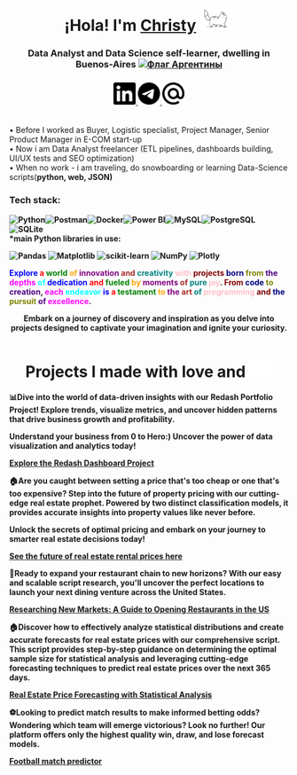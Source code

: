 <h1 align="center">¡Hola! I'm <a href="https://www.linkedin.com/in/christy-matryonina/" target="_blank">Christy</a> 
<img src="https://github.com/Christymacarena/Christymacarena/blob/main/cat.gif" height="42"/></h1>
<h3 align="center">Data Analyst and Data Science self-learner, dwelling in Buenos-Aires <a href="https://ogeo.info/flags/flag-argentiny" target="_blank"><img alt="Флаг Аргентины"
src="https://ogeo.info/wp-content/uploads/2023/02/flag-argentiny-foto.png" width="30" height="20" /></a> </h3>
<h3 align="center">
  <a href="https://www.linkedin.com/in/christy-matryonina/" target="_blank">
    <img src="https://github.com/Christymacarena/Christymacarena/blob/main/linkedin.svg" width="40" height="40" alt="LinkedIn">
</a>
  <a href="https://t.me/christymacarena" target="_blank">
    <img src="https://github.com/Christymacarena/Christymacarena/blob/main/telegram.svg" width="40" height="40" alt="Telegram">
</a>
<a href="mailto:christymacarena.024@gmail.com" target="_blank">
  <img src="https://github.com/Christymacarena/Christymacarena/blob/main/maildotru.svg" width="40" height="40" alt="Gmail">
</a>

</h3>
<br/>•  Before I worked as Buyer, Logistic specialist, Project Manager, Senior Product Manager in E-COM start-up
<br/>•  Now i am Data Analyst freelancer (ETL pipelines, dashboards building, UI/UX tests and SEO optimization) 
<br/>•  When no work - i am traveling, do snowboarding or learning Data-Science scripts(<strong>python, web, JSON)</br>

<h3 align="left">Tech stack:</h3>
<img src="https://img.shields.io/badge/python-3670A0?style=for-the-badge&logo=python&logoColor=ffdd54" alt="Python"><img src="https://img.shields.io/badge/Postman-FF6C37?style=for-the-badge&logo=postman&logoColor=white" alt="Postman"><img src="https://img.shields.io/badge/docker-%230db7ed.svg?style=for-the-badge&logo=docker&logoColor=white" alt="Docker"><img src="https://img.shields.io/badge/power_bi-F2C811?style=for-the-badge&logo=powerbi&logoColor=black" alt="Power BI"><img src="https://img.shields.io/badge/mysql-%2300f.svg?style=for-the-badge&logo=mysql&logoColor=white" alt="MySQL"><img src="https://img.shields.io/badge/postgres-%23316192.svg?style=for-the-badge&logo=postgresql&logoColor=white" alt="PostgreSQL"><img src="https://img.shields.io/badge/sqlite-%2307405e.svg?style=for-the-badge&logo=sqlite&logoColor=white" alt="SQLite">
<br/>*main Python libraries in use:
  
![Pandas](https://img.shields.io/badge/pandas-%23150458.svg?style=for-the-badge&logo=pandas&logoColor=white)
![Matplotlib](https://img.shields.io/badge/Matplotlib-%23ffffff.svg?style=for-the-badge&logo=Matplotlib&logoColor=black)
![scikit-learn](https://img.shields.io/badge/scikit--learn-%23F7931E.svg?style=for-the-badge&logo=scikit-learn&logoColor=white)
![NumPy](https://img.shields.io/badge/numpy-%23013243.svg?style=for-the-badge&logo=numpy&logoColor=white)
![Plotly](https://img.shields.io/badge/Plotly-%233F4F75.svg?style=for-the-badge&logo=plotly&logoColor=white)
<br/>

<!DOCTYPE html>
<html lang="en">
<head>
<meta charset="UTF-8">
<meta name="viewport" content="width=device-width, initial-scale=1.0">
<title>Colorful Phrase</title>
<style>
  .word1 { color: blue; }
  .word2 { color: red; }
  .word3 { color: green; }
  .word4 { color: orange; }
  .word5 { color: purple; }
  .word6 { color: brown; }
  .word7 { color: teal; }
  .word8 { color: pink; }
  .word9 { color: maroon; }
  .word10 { color: navy; }
  .word11 { color: olive; }
  .word12 { color: indigo; }
  .word13 { color: magenta; }
  .word14 { color: cyan; }
</style>
</head>
<body>
<p>
  <span class="word1">Explore</span> 
  <span class="word2">a</span> 
  <span class="word3">world</span> 
  <span class="word4">of</span> 
  <span class="word5">innovation</span> 
  <span class="word6">and</span> 
  <span class="word7">creativity</span> 
  <span class="word8">with</span> 
  <span class="word9">projects</span> 
  <span class="word10">born</span> 
  <span class="word11">from</span> 
  <span class="word12">the</span> 
  <span class="word13">depths</span> 
  <span class="word14">of</span> 
  <span class="word1">dedication</span> 
  <span class="word2">and</span> 
  <span class="word3">fueled</span> 
  <span class="word4">by</span> 
  <span class="word5">moments</span> 
  <span class="word6">of</span> 
  <span class="word7">pure</span> 
  <span class="word8">joy</span>. 
  <span class="word9">From</span> 
  <span class="word10">code</span> 
  <span class="word11">to</span> 
  <span class="word12">creation</span>, 
  <span class="word13">each</span> 
  <span class="word14">endeavor</span> 
  <span class="word1">is</span> 
  <span class="word2">a</span> 
  <span class="word3">testament</span> 
  <span class="word4">to</span> 
  <span class="word5">the</span> 
  <span class="word6">art</span> 
  <span class="word7">of</span> 
  <span class="word8">programming</span> 
  <span class="word9">and</span> 
  <span class="word10">the</span> 
  <span class="word11">pursuit</span> 
  <span class="word12">of</span> 
  <span class="word13">excellence</span>.
</p>
</body>
</html>

<div align="center">
Embark on a journey of discovery and inspiration as you delve into projects designed to captivate your imagination and ignite your curiosity.

  <h1>Projects I made with love and 
  <img src="https://github.com/Christymacarena/Christymacarena/blob/main/colors-rainbow.gif" width="42" height="42"></h1>
</div>

📊Dive into the world of data-driven insights with our Redash Portfolio Project! Explore trends, visualize metrics, and uncover hidden patterns that drive business growth and profitability.

Understand your business from 0 to Hero:) Uncover the power of data visualization and analytics today! 

[Explore the Redash Dashboard Project](https://github.com/Christymacarena/redash)

🏠Are you caught between setting a price that's too cheap or one that's too expensive? Step into the future of property pricing with our cutting-edge real estate prophet. Powered by two distinct classification models, it provides accurate insights into property values like never before.

Unlock the secrets of optimal pricing and embark on your journey to smarter real estate decisions today!

[See the future of real estate rental prices here](https://github.com/Christymacarena/rentalpriceprophet)

🚀Ready to expand your restaurant chain to new horizons? With our easy and scalable script research, you'll uncover the perfect locations to launch your next dining venture across the United States.

[Researching New Markets: A Guide to Opening Restaurants in the US](https://github.com/Christymacarena/fastfoodrestaurants)

🏠Discover how to effectively analyze statistical distributions and create accurate forecasts for real estate prices with our comprehensive script. This script provides step-by-step guidance on determining the optimal sample size for statistical analysis and leveraging cutting-edge forecasting techniques to predict real estate prices over the next 365 days.

[Real Estate Price Forecasting with Statistical Analysis](https://github.com/Christymacarena/Forecast365days)

⚽Looking to predict match results to make informed betting odds? Wondering which team will emerge victorious? Look no further! Our platform offers only the highest quality win, draw, and lose forecast models.

[Football match predictor](https://github.com/Christymacarena/footballforecast)
